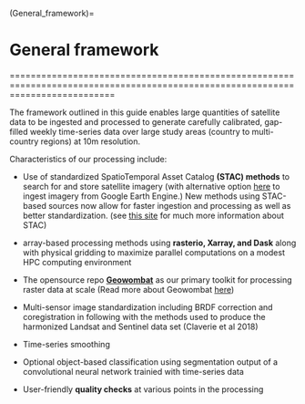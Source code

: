 (General_framework)=
# General framework
================================================================================================================================

The framework outlined in this guide enables large quantities of satellite data to be ingested and processed to generate carefully calibrated, gap-filled weekly time-series data over large study areas (country to multi-country regions) at 10m resolution. 

Characteristics of our processing include:

* Use of standardized SpatioTemporal Asset Catalog **(STAC) methods** to search for and store satellite imagery (with alternative option [here](https://klwalker-sb.github.io/LUCinSA/intro.html) to ingest imagery from Google Earth Engine.) New methods using STAC-based sources now allow for faster ingestion and processing as well as better standardization. (see [this site](https://stacspec.org/en/about/) for much more information about STAC)

* array-based processing methods using **rasterio, Xarray, and Dask** along with physical gridding to maximize parallel computations on a modest HPC computing environment
        
* The opensource repo **[Geowombat](https://geowombat.readthedocs.io/en/latest/)** as our primary toolkit 
    for processing raster data at scale (Read more about Geowombat [here](https://geowombat.readthedocs.io/en/latest/))
    
* Multi-sensor image standardization including BRDF correction and coregistration in following with the methods used to produce the harmonized Landsat and Sentinel data set (Claverie et al 2018)

* Time-series smoothing

* Optional object-based classification using segmentation output of a convolutional neural network trainied with time-series data

* User-friendly **quality checks** at various points in the processing
